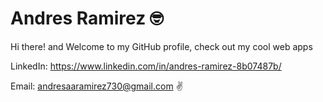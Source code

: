 # Andres Ramirez 🤓

Hi there! and Welcome to my GitHub profile, check out my cool web apps

LinkedIn: https://www.linkedin.com/in/andres-ramirez-8b07487b/

Email: andresaaramirez730@gmail.com
✌ 
